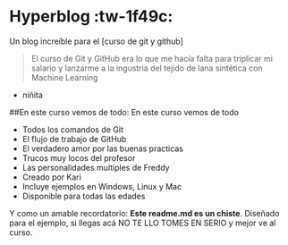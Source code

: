 # Hyperblog :tw-1f49c:
Un blog increíble para el [curso de git y github]

> El curso de Git y GitHub era lo que me hacía falta para triplicar mi salario y lanzarme a la ingustria del tejido de lana sintética con Machine Learning
- niñita

##En este curso vemos de todo: En este curso vemos de todo
- Todos los comandos de Git
- El flujo de trabajo de GitHub
- El verdadero amor por las buenas practicas
- Trucos muy locos del profesor
- Las personalidades multiples de Freddy
- Creado por Kari
- Incluye ejemplos en Windows, Linux y Mac
- Disponible para todas las edades

Y como un amable recordatorio: **Este readme.md es un chiste**. Diseñado para el ejemplo, si llegas acá NO TE LLO TOMES EN SERIO y mejor ve al curso.

